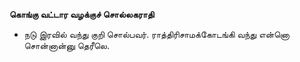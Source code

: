 **கொங்கு வட்டார வழக்குச் சொல்லகராதி**
- நடு இரவில் வந்து குறி சொல்பவர். ராத்திரிசாமக்கோடங்கி வந்து என்னொ சொன்னான்னு தெரீலெ.

